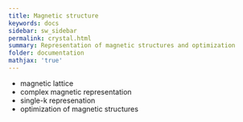 ```yaml
---
title: Magnetic structure
keywords: docs
sidebar: sw_sidebar
permalink: crystal.html
summary: Representation of magnetic structures and optimization
folder: documentation
mathjax: 'true'
---
```


* magnetic lattice
* complex magnetic representation
* single-k represenation
* optimization of magnetic structures